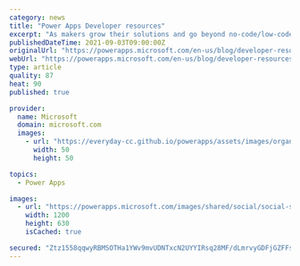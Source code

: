 ```yaml
---
category: news
title: "Power Apps Developer resources"
excerpt: "As makers grow their solutions and go beyond no-code/low-code, there are key pieces of information that makers need to connect to the Power Platform through the SDK, service endpoints or developer tools&#8230; this information is now readily available on the maker portal."
publishedDateTime: 2021-09-03T09:00:00Z
originalUrl: "https://powerapps.microsoft.com/en-us/blog/developer-resources/"
webUrl: "https://powerapps.microsoft.com/en-us/blog/developer-resources/"
type: article
quality: 87
heat: 90
published: true

provider:
  name: Microsoft
  domain: microsoft.com
  images:
    - url: "https://everyday-cc.github.io/powerapps/assets/images/organizations/microsoft.com-50x50.jpg"
      width: 50
      height: 50

topics:
  - Power Apps

images:
  - url: "https://powerapps.microsoft.com/images/shared/social/social-share-post-ignite.png"
    width: 1200
    height: 630
    isCached: true

secured: "Ztz1558qqwyRBMSOTHa1YWv9mvUDNTxcN2UYYIRsq28MF/dLmrvyGDFjGZFFsUe31Zk3lKVA8C5v/xV2YW4aEkxDAeXMHmNNK+TNcMT462PQqugfMnhmdlOUS6QzOUWKUeBSxlPpk5lRtpAt4WJf4KopxdQvp/wHSoV7RyoGlt8XsxVFKBROkh/9NEpINkF8fphEQqYxEOj7K+BtLqGNlX1jK0kPgduOVUXCi15y01TLRbhq/Bfq1STKDH7smKGtWT/Zb1pbjEFZ5sQRwALgc2T7WOVSJMjs8kOFR+vGp7nyQjSE7TRCExYPPyZDxzQDuhia9XuUef+vEis7QAsjA/nSHfVeaUnAsIsw596jRW8=;X9bDNrJlPRWPY3BpYtm7bA=="
---
```


